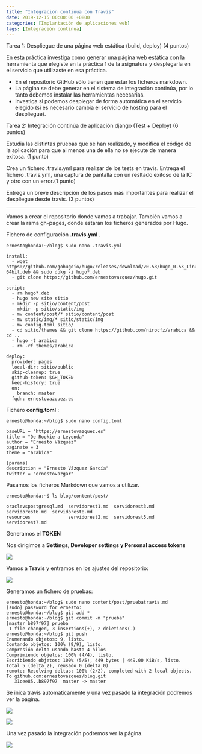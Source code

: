 ```yaml
---
title: "Integración continua con Travis"
date: 2019-12-15 00:00:00 +0800
categories: [Implantación de aplicaciones web]
tags: [Integración continua]
---
```


Tarea 1: Despliegue de una página web estática (build, deploy) (4 puntos)

En esta práctica investiga como generar una página web estática con la herramienta que elegiste en la práctica 1 de la asignatura y desplegarla en el servicio que utilizaste en esa práctica.

- En el repositorio GitHub sólo tienen que estar los ficheros markdown.
- La página se debe generar en el sistema de integración continúa, por lo tanto debemos instalar las herramientas necesarias.
- Investiga si podemos desplegar de forma automática en el servicio elegido (si es necesario cambia el servicio de hosting para el despliegue).

Tarea 2: Integración continúa de aplicación django (Test + Deploy) (6 puntos)

Estudia las distintas pruebas que se han realizado, y modifica el código de la aplicación para que al menos una de ella no se ejecute de manera exitosa. (1 punto)

Crea un fichero .travis.yml para realizar de los tests en travis. Entrega el fichero .travis.yml, una captura de pantalla con un resltado exitoso de la IC y otro con un error.(1 punto)

Entrega un breve descripción de los pasos más importantes para realizar el despliegue desde travis. (3 puntos)

***

Vamos a crear el repositorio donde vamos a trabajar.
También vamos a crear la rama gh-pages, donde estarán los ficheros generados por Hugo.

Fichero de configuración **.travis.yml** .

```
ernesto@honda:~/blog$ sudo nano .travis.yml

install:
  - wget https://github.com/gohugoio/hugo/releases/download/v0.53/hugo_0.53_Linux-64bit.deb && sudo dpkg -i hugo*.deb
  - git clone https://github.com/ernestovazquez/hugo.git

script:
  - rm hugo*.deb
  - hugo new site sitio
  - mkdir -p sitio/content/post
  - mkdir -p sitio/static/img
  - mv content/post/* sitio/content/post
  - mv static/img/* sitio/static/img
  - mv config.toml sitio/
  - cd sitio/themes && git clone https://github.com/nirocfz/arabica && cd ..
  - hugo -t arabica
  - rm -rf themes/arabica

deploy:
  provider: pages
  local-dir: sitio/public
  skip-cleanup: true
  github-token: $GH_TOKEN
  keep-history: true
  on:
    branch: master
  fqdn: ernestovazquez.es
```

Fichero **config.toml** :

```
ernesto@honda:~/blog$ sudo nano config.toml

baseURL = "https://ernestovazquez.es" 
title = "De Rookie a Leyenda" 
author = "Ernesto Vázquez" 
paginate = 3
theme = "arabica" 

[params]
description = "Ernesto Vázquez García" 
twitter = "ernestovazgar" 
```

Pasamos los ficheros Markdown que vamos a utilizar.

```
ernesto@honda:~$ ls blog/content/post/

oraclevspostgresql.md  servidorest1.md  servidorest3.md  servidorest6.md  servidorest8.md
resources              servidorest2.md  servidorest5.md  servidorest7.md
```

Generamos el **TOKEN**

Nos dirigimos a **Settings, Developer settings y  Personal access tokens**

![](https://i.imgur.com/MWLteYr.png)

Vamos a **Travis** y entramos en los ajustes del repositorio:

![](https://i.imgur.com/WMu31Bj.png)

Generamos un fichero de pruebas:

```
ernesto@honda:~/blog$ sudo nano content/post/pruebatravis.md 
[sudo] password for ernesto: 
ernesto@honda:~/blog$ git add *
ernesto@honda:~/blog$ git commit -m "prueba"
[master b897f97] prueba
 1 file changed, 3 insertions(+), 2 deletions(-)
ernesto@honda:~/blog$ git push
Enumerando objetos: 9, listo.
Contando objetos: 100% (9/9), listo.
Compresión delta usando hasta 4 hilos
Comprimiendo objetos: 100% (4/4), listo.
Escribiendo objetos: 100% (5/5), 449 bytes | 449.00 KiB/s, listo.
Total 5 (delta 2), reusado 0 (delta 0)
remote: Resolving deltas: 100% (2/2), completed with 2 local objects.
To github.com:ernestovazquez/blog.git
   31cee85..b897f97  master -> master
```

Se inica travis automaticamente y una vez pasado la integración podremos ver la página.

![](https://i.imgur.com/OnKD1od.png)

![](https://i.imgur.com/9NiTbAx.png)

Una vez pasado la integración podremos ver la página.

![](https://i.imgur.com/VYCaj9g.png)

